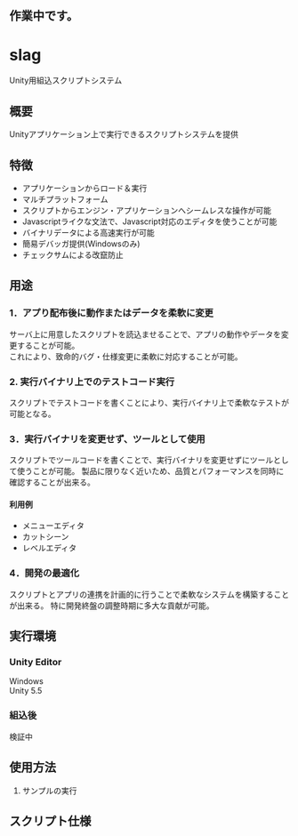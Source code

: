 作業中です。
----

# slag

Unity用組込スクリプトシステム

## 概要

Unityアプリケーション上で実行できるスクリプトシステムを提供

## 特徴

* アプリケーションからロード＆実行
* マルチプラットフォーム
* スクリプトからエンジン・アプリケーションへシームレスな操作が可能
* Javascriptライクな文法で、Javascript対応のエディタを使うことが可能
* バイナリデータによる高速実行が可能  
* 簡易デバッガ提供(Windowsのみ) 
* チェックサムによる改竄防止

## 用途
  
### 1．アプり配布後に動作またはデータを柔軟に変更

サーバ上に用意したスクリプトを読込ませることで、アプリの動作やデータを変更することが可能。      
これにより、致命的バグ・仕様変更に柔軟に対応することが可能。  

### 2. 実行バイナリ上でのテストコード実行

スクリプトでテストコードを書くことにより、実行バイナリ上で柔軟なテストが可能となる。 
  
### 3．実行バイナリを変更せず、ツールとして使用

スクリプトでツールコードを書くことで、実行バイナリを変更せずにツールとして使うことが可能。
製品に限りなく近いため、品質とパフォーマンスを同時に確認することが出来る。  

#### 利用例  
* メニューエディタ  
* カットシーン   
* レベルエディタ

### 4．開発の最適化

スクリプトとアプリの連携を計画的に行うことで柔軟なシステムを構築することが出来る。
特に開発終盤の調整時期に多大な貢献が可能。

## 実行環境

### Unity Editor

Windows  
Unity 5.5

### 組込後

検証中


## 使用方法

1. サンプルの実行


## スクリプト仕様

